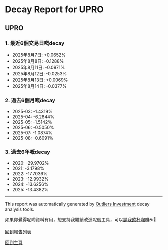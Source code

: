 # Decay Report for UPRO

## UPRO

### 1. 最近6個交易日嘅decay

- 2025年8月7日: +0.0652%
- 2025年8月8日: -0.1288%
- 2025年8月11日: -0.0971%
- 2025年8月12日: -0.0253%
- 2025年8月13日: +0.0069%
- 2025年8月14日: -0.0377%

### 2. 過去6個月嘅decay

- 2025-03: -1.4319%
- 2025-04: -6.2844%
- 2025-05: -1.5142%
- 2025-06: -0.5050%
- 2025-07: -1.0874%
- 2025-08: -0.6091%

### 3. 過去6年嘅decay

- 2020: -29.9702%
- 2021: -3.1798%
- 2022: -17.7036%
- 2023: -12.9932%
- 2024: -13.6256%
- 2025: -13.4382%

------------------------------
This report was automatically generated by [Outliers Investment](https://outliersecon.github.io/Outliers-Investment/) decay analysis tools.

如果你覺得呢啲資料有用，想支持我繼續改進呢個工具，可以[請我飲杯咖啡](https://buymeacoffee.com/outliersecon)☕🙏

[回到報告列表](https://outliersecon.github.io/Outliers-Investment/reports/reports_public)

[回到主頁](https://outliersecon.github.io/Outliers-Investment/)